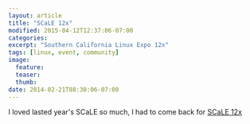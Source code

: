 ```yaml
---
layout: article
title: "SCaLE 12x"
modified: 2015-04-12T12:37:06-07:00
categories:
excerpt: "Southern California Linux Expo 12x"
tags: [linux, event, community]
image:
  feature:
  teaser:
  thumb:
date: 2014-02-21T08:30:06-07:00
---
```

I loved lasted year's SCaLE so much, I had to come back for [SCaLE 12x](http://www.socallinuxexpo.org/scale12x/)
